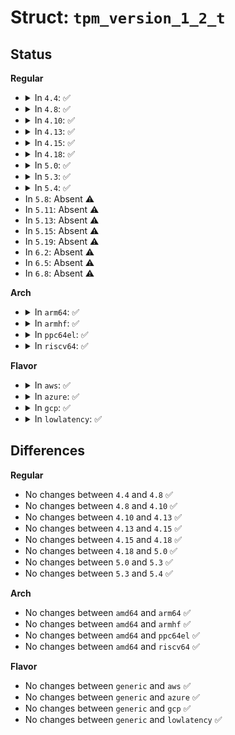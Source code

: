 # Struct: <code>tpm_version_1_2_t</code>

## Status
<b>Regular</b>
<ul>
<li>
<details>
<summary>In <code>4.4</code>: ✅</summary>

```c
struct tpm_version_1_2_t {
    __be16 tag;
    u8 Major;
    u8 Minor;
    u8 revMajor;
    u8 revMinor;
};
```
</details>
</li>
<li>
<details>
<summary>In <code>4.8</code>: ✅</summary>

```c
struct tpm_version_1_2_t {
    __be16 tag;
    u8 Major;
    u8 Minor;
    u8 revMajor;
    u8 revMinor;
};
```
</details>
</li>
<li>
<details>
<summary>In <code>4.10</code>: ✅</summary>

```c
struct tpm_version_1_2_t {
    __be16 tag;
    u8 Major;
    u8 Minor;
    u8 revMajor;
    u8 revMinor;
};
```
</details>
</li>
<li>
<details>
<summary>In <code>4.13</code>: ✅</summary>

```c
struct tpm_version_1_2_t {
    __be16 tag;
    u8 Major;
    u8 Minor;
    u8 revMajor;
    u8 revMinor;
};
```
</details>
</li>
<li>
<details>
<summary>In <code>4.15</code>: ✅</summary>

```c
struct tpm_version_1_2_t {
    __be16 tag;
    u8 Major;
    u8 Minor;
    u8 revMajor;
    u8 revMinor;
};
```
</details>
</li>
<li>
<details>
<summary>In <code>4.18</code>: ✅</summary>

```c
struct tpm_version_1_2_t {
    __be16 tag;
    u8 Major;
    u8 Minor;
    u8 revMajor;
    u8 revMinor;
};
```
</details>
</li>
<li>
<details>
<summary>In <code>5.0</code>: ✅</summary>

```c
struct tpm_version_1_2_t {
    __be16 tag;
    u8 Major;
    u8 Minor;
    u8 revMajor;
    u8 revMinor;
};
```
</details>
</li>
<li>
<details>
<summary>In <code>5.3</code>: ✅</summary>

```c
struct tpm_version_1_2_t {
    __be16 tag;
    u8 Major;
    u8 Minor;
    u8 revMajor;
    u8 revMinor;
};
```
</details>
</li>
<li>
<details>
<summary>In <code>5.4</code>: ✅</summary>

```c
struct tpm_version_1_2_t {
    __be16 tag;
    u8 Major;
    u8 Minor;
    u8 revMajor;
    u8 revMinor;
};
```
</details>
</li>
<li>
In <code>5.8</code>: Absent ⚠️
</li>
<li>
In <code>5.11</code>: Absent ⚠️
</li>
<li>
In <code>5.13</code>: Absent ⚠️
</li>
<li>
In <code>5.15</code>: Absent ⚠️
</li>
<li>
In <code>5.19</code>: Absent ⚠️
</li>
<li>
In <code>6.2</code>: Absent ⚠️
</li>
<li>
In <code>6.5</code>: Absent ⚠️
</li>
<li>
In <code>6.8</code>: Absent ⚠️
</li>
</ul>
<b>Arch</b>
<ul>
<li>
<details>
<summary>In <code>arm64</code>: ✅</summary>

```c
struct tpm_version_1_2_t {
    __be16 tag;
    u8 Major;
    u8 Minor;
    u8 revMajor;
    u8 revMinor;
};
```
</details>
</li>
<li>
<details>
<summary>In <code>armhf</code>: ✅</summary>

```c
struct tpm_version_1_2_t {
    __be16 tag;
    u8 Major;
    u8 Minor;
    u8 revMajor;
    u8 revMinor;
};
```
</details>
</li>
<li>
<details>
<summary>In <code>ppc64el</code>: ✅</summary>

```c
struct tpm_version_1_2_t {
    __be16 tag;
    u8 Major;
    u8 Minor;
    u8 revMajor;
    u8 revMinor;
};
```
</details>
</li>
<li>
<details>
<summary>In <code>riscv64</code>: ✅</summary>

```c
struct tpm_version_1_2_t {
    __be16 tag;
    u8 Major;
    u8 Minor;
    u8 revMajor;
    u8 revMinor;
};
```
</details>
</li>
</ul>
<b>Flavor</b>
<ul>
<li>
<details>
<summary>In <code>aws</code>: ✅</summary>

```c
struct tpm_version_1_2_t {
    __be16 tag;
    u8 Major;
    u8 Minor;
    u8 revMajor;
    u8 revMinor;
};
```
</details>
</li>
<li>
<details>
<summary>In <code>azure</code>: ✅</summary>

```c
struct tpm_version_1_2_t {
    __be16 tag;
    u8 Major;
    u8 Minor;
    u8 revMajor;
    u8 revMinor;
};
```
</details>
</li>
<li>
<details>
<summary>In <code>gcp</code>: ✅</summary>

```c
struct tpm_version_1_2_t {
    __be16 tag;
    u8 Major;
    u8 Minor;
    u8 revMajor;
    u8 revMinor;
};
```
</details>
</li>
<li>
<details>
<summary>In <code>lowlatency</code>: ✅</summary>

```c
struct tpm_version_1_2_t {
    __be16 tag;
    u8 Major;
    u8 Minor;
    u8 revMajor;
    u8 revMinor;
};
```
</details>
</li>
</ul>

## Differences
<b>Regular</b>
<ul>
<li>
No changes between <code>4.4</code> and <code>4.8</code> ✅
</li>
<li>
No changes between <code>4.8</code> and <code>4.10</code> ✅
</li>
<li>
No changes between <code>4.10</code> and <code>4.13</code> ✅
</li>
<li>
No changes between <code>4.13</code> and <code>4.15</code> ✅
</li>
<li>
No changes between <code>4.15</code> and <code>4.18</code> ✅
</li>
<li>
No changes between <code>4.18</code> and <code>5.0</code> ✅
</li>
<li>
No changes between <code>5.0</code> and <code>5.3</code> ✅
</li>
<li>
No changes between <code>5.3</code> and <code>5.4</code> ✅
</li>
</ul>
<b>Arch</b>
<ul>
<li>
No changes between <code>amd64</code> and <code>arm64</code> ✅
</li>
<li>
No changes between <code>amd64</code> and <code>armhf</code> ✅
</li>
<li>
No changes between <code>amd64</code> and <code>ppc64el</code> ✅
</li>
<li>
No changes between <code>amd64</code> and <code>riscv64</code> ✅
</li>
</ul>
<b>Flavor</b>
<ul>
<li>
No changes between <code>generic</code> and <code>aws</code> ✅
</li>
<li>
No changes between <code>generic</code> and <code>azure</code> ✅
</li>
<li>
No changes between <code>generic</code> and <code>gcp</code> ✅
</li>
<li>
No changes between <code>generic</code> and <code>lowlatency</code> ✅
</li>
</ul>
